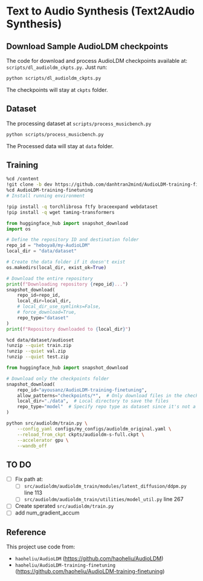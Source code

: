 # Text to Audio Synthesis (Text2Audio Synthesis)

## Download Sample AudioLDM checkpoints
The code for download and process AudioLDM checkpoints available at: `scripts/dl_audioldm_ckpts.py`. Just run:
```bash
python scripts/dl_audioldm_ckpts.py
```
The checkpoints will stay at `ckpts` folder.

## Dataset
The processing dataset at `scripts/process_musicbench.py`
```bash
python scripts/process_musicbench.py
```
The Processed data will stay at `data` folder.
## Training

```bash
%cd /content
!git clone -b dev https://github.com/danhtran2mind/AudioLDM-training-finetuning.git
%cd AudioLDM-training-finetuning
# Install running environment

!pip install -q torchlibrosa ftfy braceexpand webdataset 
!pip install -q wget taming-transformers
```

```python
from huggingface_hub import snapshot_download
import os

# Define the repository ID and destination folder
repo_id = "heboya8/my-AudioLDM"
local_dir = "data/dataset"

# Create the data folder if it doesn't exist
os.makedirs(local_dir, exist_ok=True)

# Download the entire repository
print(f"Downloading repository {repo_id}...")
snapshot_download(
    repo_id=repo_id,
    local_dir=local_dir,
    # local_dir_use_symlinks=False,
    # force_download=True,
    repo_type="dataset"
)
print(f"Repository downloaded to {local_dir}")
```

```bash
%cd data/dataset/audioset
!unzip --quiet train.zip
!unzip --quiet val.zip
!unzip --quiet test.zip
```
```python
from huggingface_hub import snapshot_download

# Download only the checkpoints folder
snapshot_download(
    repo_id="ayousanz/AudioLDM-training-finetuning",
    allow_patterns="checkpoints/*",  # Only download files in the checkpoints folder
    local_dir="./data",  # Local directory to save the files
    repo_type="model"  # Specify repo type as dataset since it's not a model
)
```
```bash
python src/audioldm/train.py \
    --config_yaml configs/my_configs/audioldm_original.yaml \
    --reload_from_ckpt ckpts/audioldm-s-full.ckpt \
    --accelerator gpu \
    --wandb_off
```

## TO DO
- [ ] Fix path at:
    - [ ] `src/audioldm/audioldm_train/modules/latent_diffusion/ddpm.py` line 113
    - [ ] `src/audioldm/audioldm_train/utilities/model_util.py` line 267
- [ ] Create sperated `src/audioldm/train.py`
- [ ] add num_gradient_accum

## Reference
This project use code from:
- `haoheliu/AudioLDM` (https://github.com/haoheliu/AudioLDM)
- `haoheliu/AudioLDM-training-finetuning` (https://github.com/haoheliu/AudioLDM-training-finetuning)
